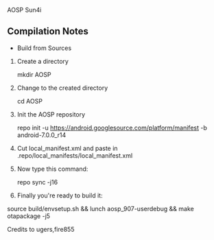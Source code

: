 AOSP Sun4i

Compilation Notes
-----------------

* Build from Sources

1) Create a directory

	mkdir AOSP

2) Change to the created directory

	cd AOSP

3) Init the AOSP repository

	repo init -u https://android.googlesource.com/platform/manifest -b android-7.0.0_r14

4) Cut local_manifest.xml and paste in .repo/local_manifests/local_manifest.xml

5) Now type this command:

	repo sync -j16

6) Finally you're ready to build it:

source build/envsetup.sh && lunch aosp_907-userdebug && make otapackage -j5

Credits to ugers,fire855
